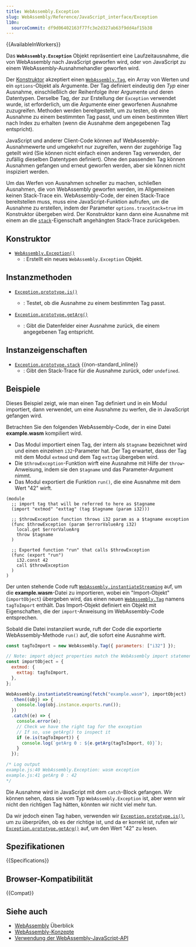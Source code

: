 ```yaml
---
title: WebAssembly.Exception
slug: WebAssembly/Reference/JavaScript_interface/Exception
l10n:
  sourceCommit: df9d06402163f77fc3e2d327ab63f9dd4af15b38
---
```


{{AvailableInWorkers}}

Das **`WebAssembly.Exception`** Objekt repräsentiert eine Laufzeitausnahme, die von WebAssembly nach JavaScript geworfen wird, oder von JavaScript zu einem WebAssembly-Ausnahmehandler geworfen wird.

Der [Konstruktor](/de/docs/WebAssembly/Reference/JavaScript_interface/Exception/Exception) akzeptiert einen [`WebAssembly.Tag`](/de/docs/WebAssembly/Reference/JavaScript_interface/Tag), ein Array von Werten und ein `options`-Objekt als Argumente. Der Tag definiert eindeutig den _Typ_ einer Ausnahme, einschließlich der Reihenfolge ihrer Argumente und deren Datentypen. Derselbe Tag, der zur Erstellung der `Exception` verwendet wurde, ist erforderlich, um die Argumente einer geworfenen Ausnahme zuzugreifen. Methoden werden bereitgestellt, um zu testen, ob eine Ausnahme zu einem bestimmten Tag passt, und um einen bestimmten Wert nach Index zu erhalten (wenn die Ausnahme dem angegebenen Tag entspricht).

JavaScript und anderer Client-Code können auf WebAssembly-Ausnahmewerte und umgekehrt nur zugreifen, wenn der zugehörige Tag geteilt wird (Sie können nicht einfach einen anderen Tag verwenden, der zufällig dieselben Datentypen definiert). Ohne den passenden Tag können Ausnahmen gefangen und erneut geworfen werden, aber sie können nicht inspiziert werden.

Um das Werfen von Ausnahmen schneller zu machen, schließen Ausnahmen, die von WebAssembly geworfen werden, im Allgemeinen keinen Stack-Trace ein. WebAssembly-Code, der einen Stack-Trace bereitstellen muss, muss eine JavaScript-Funktion aufrufen, um die Ausnahme zu erstellen, indem der Parameter `options.traceStack=true` im Konstruktor übergeben wird. Der Konstruktor kann dann eine Ausnahme mit einem an die [`stack`](/de/docs/WebAssembly/Reference/JavaScript_interface/Exception/stack)-Eigenschaft angehängten Stack-Trace zurückgeben.

## Konstruktor

- [`WebAssembly.Exception()`](/de/docs/WebAssembly/Reference/JavaScript_interface/Exception/Exception)
  - : Erstellt ein neues `WebAssembly.Exception` Objekt.

## Instanzmethoden

- [`Exception.prototype.is()`](/de/docs/WebAssembly/Reference/JavaScript_interface/Exception/is)

  - : Testet, ob die Ausnahme zu einem bestimmten Tag passt.

- [`Exception.prototype.getArg()`](/de/docs/WebAssembly/Reference/JavaScript_interface/Exception/getArg)
  - : Gibt die Datenfelder einer Ausnahme zurück, die einem angegebenen Tag entspricht.

## Instanzeigenschaften

- [`Exception.prototype.stack`](/de/docs/WebAssembly/Reference/JavaScript_interface/Exception/stack) {{non-standard_inline}}
  - : Gibt den Stack-Trace für die Ausnahme zurück, oder `undefined`.

## Beispiele

Dieses Beispiel zeigt, wie man einen Tag definiert und in ein Modul importiert, dann verwendet, um eine Ausnahme zu werfen, die in JavaScript gefangen wird.

Betrachten Sie den folgenden WebAssembly-Code, der in eine Datei **example.wasm** kompiliert wird.

- Das Modul importiert einen Tag, der intern als `$tagname` bezeichnet wird und einen einzelnen `i32`-Parameter hat. Der Tag erwartet, dass der Tag mit dem Modul `extmod` und dem Tag `exttag` übergeben wird.
- Die `$throwException`-Funktion wirft eine Ausnahme mit Hilfe der `throw`-Anweisung, indem sie den `$tagname` und das Parameter-Argument nimmt.
- Das Modul exportiert die Funktion `run()`, die eine Ausnahme mit dem Wert "42" wirft.

```wasm
(module
  ;; import tag that will be referred to here as $tagname
  (import "extmod" "exttag" (tag $tagname (param i32)))

  ;; $throwException function throws i32 param as a $tagname exception
  (func $throwException (param $errorValueArg i32)
    local.get $errorValueArg
    throw $tagname
  )

  ;; Exported function "run" that calls $throwException
  (func (export "run")
    i32.const 42
    call $throwException
  )
)
```

Der unten stehende Code ruft [`WebAssembly.instantiateStreaming`](/de/docs/WebAssembly/Reference/JavaScript_interface/instantiateStreaming_static) auf, um die **example.wasm**-Datei zu importieren, wobei ein "Import-Objekt" (`importObject`) übergeben wird, das einen neuen [`WebAssembly.Tag`](/de/docs/WebAssembly/Reference/JavaScript_interface/Tag) namens `tagToImport` enthält. Das Import-Objekt definiert ein Objekt mit Eigenschaften, die der `import`-Anweisung im WebAssembly-Code entsprechen.

Sobald die Datei instanziiert wurde, ruft der Code die exportierte WebAssembly-Methode `run()` auf, die sofort eine Ausnahme wirft.

```js
const tagToImport = new WebAssembly.Tag({ parameters: ["i32"] });

// Note: import object properties match the WebAssembly import statement!
const importObject = {
  extmod: {
    exttag: tagToImport,
  },
};

WebAssembly.instantiateStreaming(fetch("example.wasm"), importObject)
  .then((obj) => {
    console.log(obj.instance.exports.run());
  })
  .catch((e) => {
    console.error(e);
    // Check we have the right tag for the exception
    // If so, use getArg() to inspect it
    if (e.is(tagToImport)) {
      console.log(`getArg 0 : ${e.getArg(tagToImport, 0)}`);
    }
  });

/* Log output
example.js:40 WebAssembly.Exception: wasm exception
example.js:41 getArg 0 : 42
*/
```

Die Ausnahme wird in JavaScript mit dem `catch`-Block gefangen. Wir können sehen, dass sie vom Typ `WebAssembly.Exception` ist, aber wenn wir nicht den richtigen Tag hätten, könnten wir nicht viel mehr tun.

Da wir jedoch einen Tag haben, verwenden wir [`Exception.prototype.is()`](/de/docs/WebAssembly/Reference/JavaScript_interface/Exception/is), um zu überprüfen, ob es der richtige ist, und da er korrekt ist, rufen wir [`Exception.prototype.getArg()`](/de/docs/WebAssembly/Reference/JavaScript_interface/Exception/getArg) auf, um den Wert "42" zu lesen.

## Spezifikationen

{{Specifications}}

## Browser-Kompatibilität

{{Compat}}

## Siehe auch

- [WebAssembly](/de/docs/WebAssembly) Überblick
- [WebAssembly-Konzepte](/de/docs/WebAssembly/Guides/Concepts)
- [Verwendung der WebAssembly-JavaScript-API](/de/docs/WebAssembly/Guides/Using_the_JavaScript_API)
